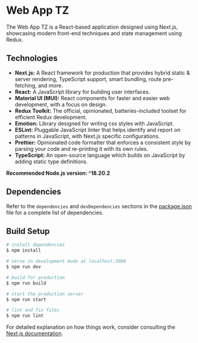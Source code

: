 # Web App TZ

The Web App TZ is a React-based application designed using Next.js, showcasing modern front-end techniques and state management using Redux.

## Technologies

- **Next.js:** A React framework for production that provides hybrid static & server rendering, TypeScript support, smart bundling, route pre-fetching, and more.
- **React:** A JavaScript library for building user interfaces.
- **Material UI (MUI):** React components for faster and easier web development, with a focus on design.
- **Redux Toolkit:** The official, opinionated, batteries-included toolset for efficient Redux development.
- **Emotion:** Library designed for writing css styles with JavaScript.
- **ESLint:** Pluggable JavaScript linter that helps identify and report on patterns in JavaScript, with Next.js specific configurations.
- **Prettier:** Opinionated code formatter that enforces a consistent style by parsing your code and re-printing it with its own rules.
- **TypeScript:** An open-source language which builds on JavaScript by adding static type definitions.

**Recommended Node.js version: ^18.20.2**

## Dependencies

Refer to the `dependencies` and `devDependencies` sections in the [package.json](#) file for a complete list of dependencies.

## Build Setup

```bash
# install dependencies
$ npm install

# serve in development mode at localhost:3000
$ npm run dev

# build for production
$ npm run build

# start the production server
$ npm run start

# lint and fix files
$ npm run lint
```

For detailed explanation on how things work, consider consulting the [Next.js documentation](https://nextjs.org/).
